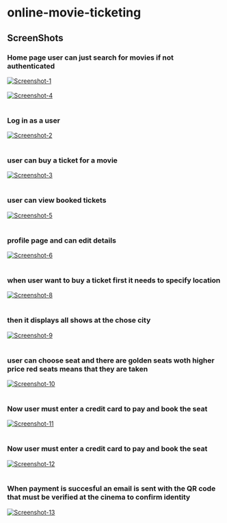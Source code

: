 # online-movie-ticketing
## ScreenShots
  <h3>Home page user can just search for movies if not authenticated</h3>

<a href="https://postimg.cc/JyQGpLT8" target="_blank"><img src="https://i.postimg.cc/BvrHQZHj/Screenshot-1.png" alt="Screenshot-1"/></a><br/><br/>
<a href="https://postimg.cc/DmRyd02s" target="_blank"><img src="https://i.postimg.cc/sDgQzGqn/Screenshot-4.png" alt="Screenshot-4"/></a><br/><br/>
  <h3>Log in as a user</h3>
<a href="https://postimg.cc/jnD2qJRq" target="_blank"><img src="https://i.postimg.cc/mkwHwQq9/Screenshot-2.png" alt="Screenshot-2"/></a><br/><br/>
   <h3>user can buy a ticket for a movie</h3>
<a href="https://postimg.cc/JsxLgzWp" target="_blank"><img src="https://i.postimg.cc/SKFxnn1b/Screenshot-3.png" alt="Screenshot-3"/></a><br/><br/>
<h3>user can view booked tickets</h3>
<a href="https://postimg.cc/R3GZcTFV" target="_blank"><img src="https://i.postimg.cc/ydC3CQC9/Screenshot-5.png" alt="Screenshot-5"/></a><br/><br/>
<h3>profile page and can edit details</h3>
<a href="https://postimg.cc/K1PzYbhT" target="_blank"><img src="https://i.postimg.cc/htw7p4C2/Screenshot-6.png" alt="Screenshot-6"/></a><br/><br/>
<h3>when user want to buy a ticket first it needs to specify location</h3>

<a href="https://postimg.cc/rDNVk95C" target="_blank"><img src="https://i.postimg.cc/GmZHv72N/Screenshot-8.png" alt="Screenshot-8"/></a><br/><br/>
<h3>then it displays all shows at the chose city</h3>
<a href="https://postimg.cc/Lq4H6ZTd" target="_blank"><img src="https://i.postimg.cc/YSYjR6LS/Screenshot-9.png" alt="Screenshot-9"/></a><br/><br/>
<h3>user can choose seat and there are golden seats woth higher price red seats means that they are taken</h3>
<a href="https://postimg.cc/XpM4BP8k" target="_blank"><img src="https://i.postimg.cc/HsnxRD8R/Screenshot-10.png" alt="Screenshot-10"/></a><br/><br/>
<h3>Now user must enter a credit card to pay and book the seat</h3>
<a href="https://postimg.cc/34V7BfH7" target="_blank"><img src="https://i.postimg.cc/fyTLM123/Screenshot-11.png" alt="Screenshot-11"/></a><br/><br/>
<h3>Now user must enter a credit card to pay and book the seat</h3>
<a href="https://postimg.cc/jnfTk6sf" target="_blank"><img src="https://i.postimg.cc/vTqmTXk0/Screenshot-12.png" alt="Screenshot-12"/></a><br/><br/>
<h3>When payment is succesful an email is sent with the QR code that must be verified at the cinema to confirm identity</h3>
<a href="https://postimg.cc/xXnQtbBk" target="_blank"><img src="https://i.postimg.cc/XYyvNf8g/Screenshot-13.png" alt="Screenshot-13"/></a><br/><br/>

